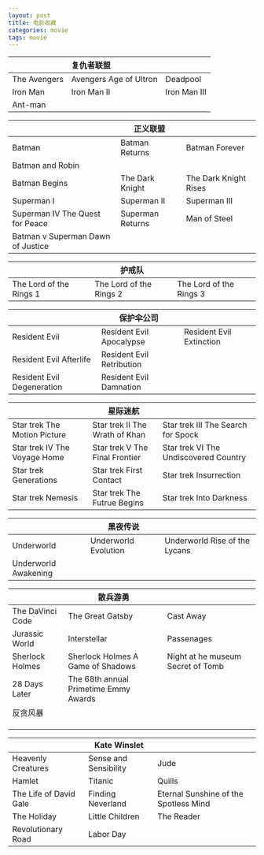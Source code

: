 ```yaml
---
layout: post
title: 电影收藏
categories: movie
tags: movie
--- 
```

|              | 复仇者联盟                  |              |
| ------------ | :--------------------- | ------------ |
| The Avengers | Avengers Age of Ultron | Deadpool     |
| Iron Man     | Iron Man II            | Iron Man III |
| Ant-man      |                        |              |



|                                   | 正义联盟             |                       |
| --------------------------------- | ---------------- | --------------------- |
| Batman                            | Batman Returns   | Batman Forever        |
| Batman and Robin                  |                  |                       |
| Batman Begins                     | The Dark Knight  | The Dark Knight Rises |
| Superman I                        | Superman II      | Superman III          |
| Superman IV The Quest for Peace   | Superman Returns | Man of Steel          |
| Batman v Superman Dawn of Justice |                  |                       |



|                         | 护戒队                     |                         |
| ----------------------- | ----------------------- | ----------------------- |
| The Lord of the Rings 1 | The Lord of the Rings 2 | The Lord of the Rings 3 |



|                            | 保护伞公司                     |                          |
| -------------------------- | ------------------------- | ------------------------ |
| Resident Evil              | Resident Evil Apocalypse  | Resident Evil Extinction |
| Resident Evil Afterlife    | Resident Evil Retribution |                          |
| Resident Evil Degeneration | Resident Evil Damnation   |                          |



|                              | 星际迷航                           |                                       |
| ---------------------------- | ------------------------------ | ------------------------------------- |
| Star trek The Motion Picture | Star trek II The Wrath of Khan | Star trek III The Search for Spock    |
| Star trek IV The Voyage Home | Star trek V The Final Frontier | Star trek VI The Undiscovered Country |
| Star trek Generations        | Star trek First Contact        | Star trek Insurrection                |
| Star trek Nemesis            | Star trek The Futrue Begins    | Star trek Into Darkness               |



|                      | 黑夜传说                 |                               |
| -------------------- | -------------------- | ----------------------------- |
| Underworld           | Underworld Evolution | Underworld Rise of the Lycans |
| Underworld Awakening |                      |                               |



|                  | 散兵游勇                                  |                                   |
| ---------------- | ------------------------------------- | --------------------------------- |
| The DaVinci Code | The Great Gatsby                      | Cast Away                         |
| Jurassic World   | Interstellar                          | Passenages                        |
| Sherlock Holmes  | Sherlock Holmes A Game of Shadows     | Night at he museum Secret of Tomb |
| 28 Days Later    | The 68th annual Primetime Emmy Awards |                                   |
| 反贪风暴             |                                       |                                   |
|                  |                                       |                                   |
|                  |                                       |                                   |
|                  |                                       |                                   |



|                        | Kate Winslet          |                                       |
| ---------------------- | --------------------- | ------------------------------------- |
| Heavenly Creatures     | Sense and Sensibility | Jude                                  |
| Hamlet                 | Titanic               | Quills                                |
| The Life of David Gale | Finding Neverland     | Eternal Sunshine of the Spotless Mind |
| The Holiday            | Little Children       | The Reader                            |
| Revolutionary Road     | Labor Day             |                                       |

